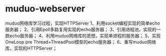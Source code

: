 # muduo-webserver
muduo网络库学习过程，实现HTTPServer
  1、利用socket编程实现的简单echo服务器；
  2、引用Epoll多路复用实现的echo服务器；
  3、引用进程池，实现的一款echo服务器；
  4、利用muduo网络库的思想，实现单进程的服务器；
  5、实现OneLoop pre Thread+ThreadPool模型的echo服务器；
  6、重写muduo网络库，实现的HTTPServer；
